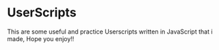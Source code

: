 # UserScripts
This are some useful and practice Userscripts written in JavaScript that i made, Hope you enjoy!!
